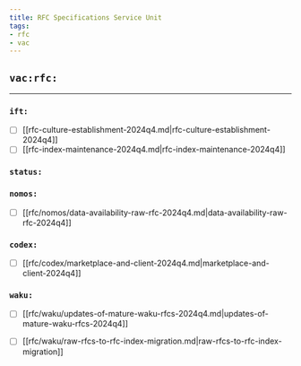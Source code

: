 ```yaml
---
title: RFC Specifications Service Unit
tags:
- rfc
- vac
---
```


## `vac:rfc:`
---

### `ift:`
* [ ] [[rfc-culture-establishment-2024q4.md|rfc-culture-establishment-2024q4]]
* [ ] [[rfc-index-maintenance-2024q4.md|rfc-index-maintenance-2024q4]]

### `status:`

### `nomos:`
* [ ] [[rfc/nomos/data-availability-raw-rfc-2024q4.md|data-availability-raw-rfc-2024q4]]


### `codex:`
* [ ] [[rfc/codex/marketplace-and-client-2024q4.md|marketplace-and-client-2024q4]]

### `waku:`
* [ ] [[rfc/waku/updates-of-mature-waku-rfcs-2024q4.md|updates-of-mature-waku-rfcs-2024q4]]
* [ ] [[rfc/waku/raw-rfcs-to-rfc-index-migration.md|raw-rfcs-to-rfc-index-migration]]

